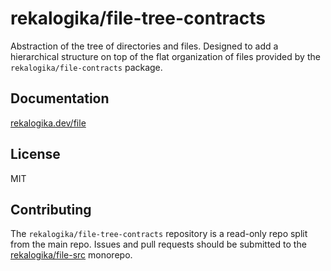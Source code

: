 # rekalogika/file-tree-contracts

Abstraction of the tree of directories and files. Designed to add a hierarchical
structure on top of the flat organization of files provided by the
`rekalogika/file-contracts` package.

## Documentation

[rekalogika.dev/file](https://rekalogika.dev/file)

## License

MIT

## Contributing

The `rekalogika/file-tree-contracts` repository is a read-only repo split from
the main repo. Issues and pull requests should be submitted to the
[rekalogika/file-src](https://github.com/rekalogika/file-src) monorepo.
